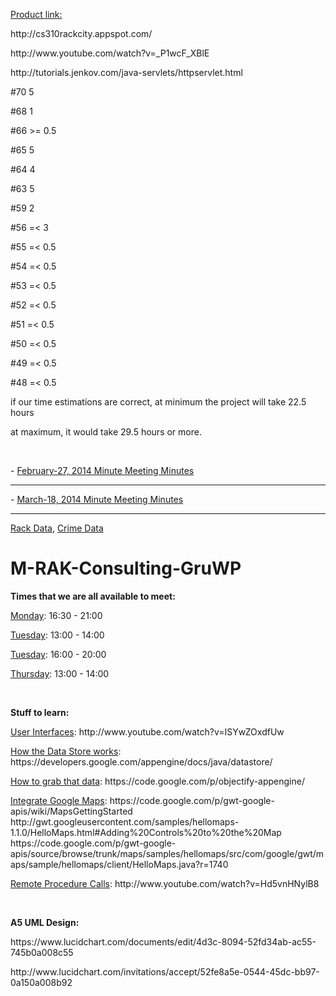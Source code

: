 <html>
	<head>
		<title>Bike Rack App: Rack City</title>
		<p><u>Product link:</u></p>
		<p>http://cs310rackcity.appspot.com/</p>
		<p>http://www.youtube.com/watch?v=_P1wcF_XBlE</p>
		<p>http://tutorials.jenkov.com/java-servlets/httpservlet.html</p>
<p>#70    5 </p>
<p>#68    1 </p>
<p>#66   >= 0.5 </p>
<p>#65    5 </p>
<p>#64    4 </p>
<p>#63    5 </p>
<p>#59    2 </p>
<p>#56   =< 3 </p>
<p>#55   =< 0.5 </p>
<p>#54   =< 0.5 </p>
<p>#53   =< 0.5 </p>
<p>#52   =< 0.5 </p>
<p>#51   =< 0.5 </p>
<p>#50   =< 0.5 </p>
<p>#49   =< 0.5 </p>
<p>#48   =< 0.5 </p>

<p> if our time estimations are correct, at minimum the project will take 22.5 hours </p>
<p> at maximum, it would take 29.5 hours or more. </p>
<br>
		<p>- <a href="https://github.com/UBC-CPSC-310-2013W2/M-RAK-Consulting-GruWP/wiki/February-27,-2014-Minute-Meeting-Minutes">February-27, 2014 Minute Meeting Minutes </a></p><hr>
		<p>- <a href="https://github.com/UBC-CPSC-310-2013W2/M-RAK-Consulting-GruWP/wiki/Minute-Meeting-Minutes-March-18th">March-18, 2014 Minute Meeting Minutes </a></p><hr>
		<p><a href="http://data.vancouver.ca/datacatalogue/bikeRacks.htm" target="_blank">Rack Data</a>, <a href="http://data.vancouver.ca/datacatalogue/crime-data.htm" target="_blank">Crime Data</a></p>
	</head>
	<body><h1>M-RAK-Consulting-GruWP</h1>
	  <p><b>Times that we are all available to meet:</b></p>
		<p><u>Monday</u>: 16:30 - 21:00</p>
    <p><u>Tuesday</u>: 13:00 - 14:00</p>
    <p><u>Tuesday</u>: 16:00 - 20:00</p>
    <p><u>Thursday</u>: 13:00 - 14:00</p>
    <br>
      <p><b>Stuff to learn:</b></p>
		<p><u>User Interfaces</u>: http://www.youtube.com/watch?v=ISYwZOxdfUw</p>
    <p><u>How the Data Store works</u>: https://developers.google.com/appengine/docs/java/datastore/</p>
    <p><u>How to grab that data</u>: https://code.google.com/p/objectify-appengine/</p>
    <p><u>Integrate Google Maps</u>: https://code.google.com/p/gwt-google-apis/wiki/MapsGettingStarted <br> http://gwt.googleusercontent.com/samples/hellomaps-1.1.0/HelloMaps.html#Adding%20Controls%20to%20the%20Map <br> https://code.google.com/p/gwt-google-apis/source/browse/trunk/maps/samples/hellomaps/src/com/google/gwt/maps/sample/hellomaps/client/HelloMaps.java?r=1740</p>
    <p><u>Remote Procedure Calls</u>: http://www.youtube.com/watch?v=Hd5vnHNylB8</p>
		<br>
		<p><b>A5 UML Design:</b></p> <p>https://www.lucidchart.com/documents/edit/4d3c-8094-52fd34ab-ac55-745b0a008c55</p>
		<p>http://www.lucidchart.com/invitations/accept/52fe8a5e-0544-45dc-bb97-0a150a008b92</p>
	</body>
</html>
